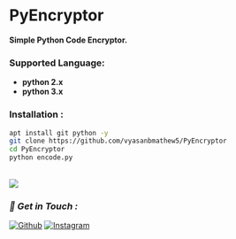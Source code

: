 # PyEncryptor
**Simple Python Code Encryptor.**


### Supported Language:
- **python 2.x**
- **python 3.x**

### Installation :

```bash
apt install git python -y
git clone https://github.com/vyasanbmathew5/PyEncryptor
cd PyEncryptor
python encode.py
```

<br><a href="#"><img src="https://github.com/vyasanbmathew5/enc.png"></a><br>



### *📡 Get in Touch :*
[![Github](https://img.shields.io/badge/Github-525252?style=for-the-badge&logo=github)](https://github.com/vyasanbmathew5)
[![Instagram](https://img.shields.io/badge/Instagram-8a3ab9?style=for-the-badge&logo=instagram)](https://www.instagram.com/vyasan__b__mathew)

